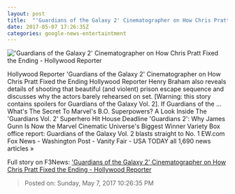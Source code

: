 ```yaml
---
layout: post
title:  "'Guardians of the Galaxy 2' Cinematographer on How Chris Pratt Fixed the Ending - Hollywood Reporter"
date: 2017-05-07 17:26:35Z
categories: google-news-entertaintment
---
```


!['Guardians of the Galaxy 2' Cinematographer on How Chris Pratt Fixed the Ending - Hollywood Reporter](http://cdn2.thr.com/sites/default/files/2017/03/chris_0.png)

Hollywood Reporter 'Guardians of the Galaxy 2' Cinematographer on How Chris Pratt Fixed the Ending Hollywood Reporter Henry Braham also reveals details of shooting that beautiful (and violent) prison escape sequence and discusses why the actors barely rehearsed on set. [Warning: this story contains spoilers for Guardians of the Galaxy Vol. 2]. If Guardians of the ... What's The Secret To Marvel's B.O. Superpowers? A Look Inside The 'Guardians Vol. 2' Superhero Hit House Deadline 'Guardians 2': Why James Gunn Is Now the Marvel Cinematic Universe's Biggest Winner Variety Box office report: Guardians of the Galaxy Vol. 2 blasts straight to No. 1 EW.com Fox News - Washington Post - Vanity Fair - USA TODAY all 1,690 news articles »


Full story on F3News: ['Guardians of the Galaxy 2' Cinematographer on How Chris Pratt Fixed the Ending - Hollywood Reporter](http://www.f3nws.com/n/Nf3EdB)

> Posted on: Sunday, May 7, 2017 10:26:35 PM
